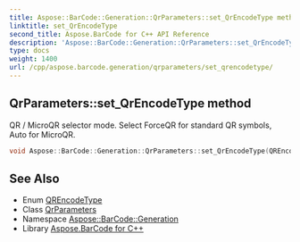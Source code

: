 ```yaml
---
title: Aspose::BarCode::Generation::QrParameters::set_QrEncodeType method
linktitle: set_QrEncodeType
second_title: Aspose.BarCode for C++ API Reference
description: 'Aspose::BarCode::Generation::QrParameters::set_QrEncodeType method. QR / MicroQR selector mode. Select ForceQR for standard QR symbols, Auto for MicroQR in C++.'
type: docs
weight: 1400
url: /cpp/aspose.barcode.generation/qrparameters/set_qrencodetype/
---
```

## QrParameters::set_QrEncodeType method


QR / MicroQR selector mode. Select ForceQR for standard QR symbols, Auto for MicroQR.

```cpp
void Aspose::BarCode::Generation::QrParameters::set_QrEncodeType(QREncodeType value)
```


## See Also

* Enum [QREncodeType](../../qrencodetype/)
* Class [QrParameters](../)
* Namespace [Aspose::BarCode::Generation](../../)
* Library [Aspose.BarCode for C++](../../../)

